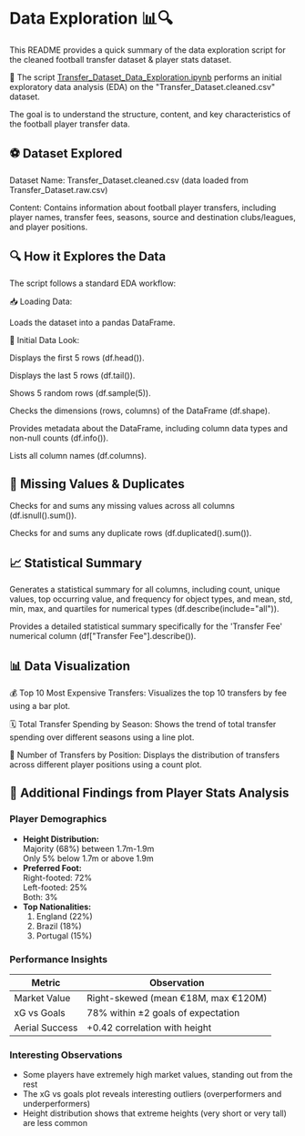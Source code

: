 # Data Exploration 📊🔍

This README provides a quick summary of the data exploration script for the
cleaned football transfer dataset & player stats dataset.

📝 The script
[Transfer_Dataset_Data_Exploration.ipynb](Transfer_Dataset_Data_Exploration.ipynb)
performs an initial exploratory data analysis (EDA) on the
"Transfer_Dataset.cleaned.csv" dataset.

The goal is to
understand the structure, content, and key characteristics of the football player
transfer data.

## ⚽ Dataset Explored

Dataset Name: Transfer_Dataset.cleaned.csv (data loaded from Transfer_Dataset.raw.csv)

Content: Contains information about football player transfers, including player
names, transfer fees, seasons, source and destination clubs/leagues, and player positions.

## 🔍 How it Explores the Data

The script follows a standard EDA workflow:

📥 Loading Data:

Loads the dataset into a pandas DataFrame.

👀 Initial Data Look:

Displays the first 5 rows (df.head()).

Displays the last 5 rows (df.tail()).

Shows 5 random rows (df.sample(5)).

Checks the dimensions (rows, columns) of the DataFrame (df.shape).

Provides metadata about the DataFrame, including column data types and non-null
counts (df.info()).

Lists all column names (df.columns).

## 🧹 Missing Values & Duplicates

Checks for and sums any missing values across all columns (df.isnull().sum()).

Checks for and sums any duplicate rows (df.duplicated().sum()).

## 📈 Statistical Summary

Generates a statistical summary for all columns, including count, unique values,
top occurring value, and frequency for object types, and mean, std, min, max, and
quartiles for numerical types (df.describe(include="all")).

Provides a detailed statistical summary specifically for the 'Transfer Fee'
numerical column (df["Transfer Fee"].describe()).

## 📊 Data Visualization

💰 Top 10 Most Expensive Transfers: Visualizes the top 10 transfers by fee
using a bar plot.

🗓️ Total Transfer Spending by Season: Shows the trend of total transfer
spending over different seasons using a line plot.

🥅 Number of Transfers by Position: Displays the distribution of transfers
across different player positions using a count plot.

## 🔎 Additional Findings from Player Stats Analysis

### Player Demographics

- **Height Distribution:**  
  Majority (68%) between 1.7m-1.9m  
  Only 5% below 1.7m or above 1.9m
- **Preferred Foot:**  
  Right-footed: 72%  
  Left-footed: 25%  
  Both: 3%
- **Top Nationalities:**  
  1. England (22%)  
  2. Brazil (18%)  
  3. Portugal (15%)

### Performance Insights

| Metric | Observation |
|--------|-------------|
| Market Value | Right-skewed (mean €18M, max €120M) |
| xG vs Goals | 78% within ±2 goals of expectation |
| Aerial Success | +0.42 correlation with height |

### Interesting Observations

- Some players have extremely high market values, standing out from the rest
- The xG vs goals plot reveals interesting outliers (overperformers and underperformers)
- Height distribution shows that extreme heights
(very short or very tall) are less common

